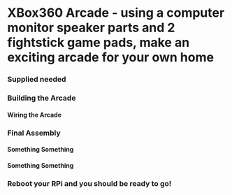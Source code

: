 # XBox360 Arcade - using a computer monitor speaker parts and 2 fightstick game pads, make an exciting arcade for your own home


<!--

![Completed](https://raw.githubusercontent.com/khinds10/TripComputer/master/construction/complete.jpg "Completed")

![Compass](https://raw.githubusercontent.com/khinds10/TripComputer/master/construction/compass.jpg "Compass")

![Driving Statistics](https://raw.githubusercontent.com/khinds10/TripComputer/master/construction/stats.jpg "Driving Statistics")
-->

### Supplied needed


<!--
2" 320x240 TFT LCD Digole Display (x2)

![Digole Display](https://raw.githubusercontent.com/khinds10/TripComputer/master/construction/Digole-Display.png "Digole Display")
-->

### Building the Arcade

<!--
![Schematic](https://raw.githubusercontent.com/khinds10/TripComputer/master/construction/schematic.png "Schematic")
-->

#### Wiring the Arcade


### Final Assembly

<!--
Cut a piece of wood for the bottom to hold the compenents inside the gauge casing

![Wood Mount](https://raw.githubusercontent.com/khinds10/TripComputer/master/construction/wood-bottom.jpg "Wood Mount")

Take the 2 52mm 2in Gauges and cut the tops off, we're just using the glass and surround to mount our own displays the Digole displays.
Glue them into place with hot glue.

![Mount Displays](https://raw.githubusercontent.com/khinds10/TripComputer/master/construction/displays.png "Mount Displays")

Using the schematic above wire together the components using solder to make everything strong and permanent

![Wiring](https://raw.githubusercontent.com/khinds10/TripComputer/master/construction/wiring.png "Wiring")

Mount the components inside the dual gauge casing, use the 3D printed surrounds to have the square shaped Digole displays fit to the circular gauge windows.

![Mount Wiring](https://raw.githubusercontent.com/khinds10/TripComputer/master/construction/Assemble.png "Mount Wiring")
-->

#### Something Something



#### Something Something


### Reboot your RPi and you should be ready to go!

<!--
![Complete](https://raw.githubusercontent.com/khinds10/TripComputer/master/construction/complete2.jpg "Complete")
-->
